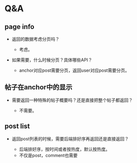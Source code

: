 # Q&A

## page info

- 返回的数据考虑分页吗？

    - 考虑。

- 如果需要，什么时候分页？具体哪些API？

    - anchor对应post需要分页，返回user对应post需要分页。

## 帖子在anchor中的显示

- 需要返回一种特殊的帖子概要吗？还是直接把整个帖子都返回？

    - 不需要。

## post list

- 返回post列表的时候，需要后端排好序再返回还是直接返回？

    - 后端排好序，按时间或者按热度，默认按热度。
    - 不仅是post，comment也需要
